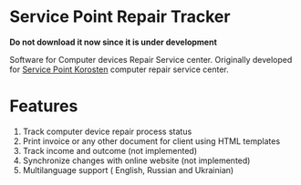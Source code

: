 # Service Point Repair Tracker

**Do not download it now since it is under development**

Software for Computer devices Repair Service center.
Originally developed for [Service Point Korosten](https://service-point.in.ua) computer repair service center.

# Features

1. Track computer device repair process status
2. Print invoice or any other document for client using HTML templates
3. Track income and outcome (not implemented)
4. Synchronize changes with online website (not implemented)
5. Multilanguage support ( English, Russian and Ukrainian)
